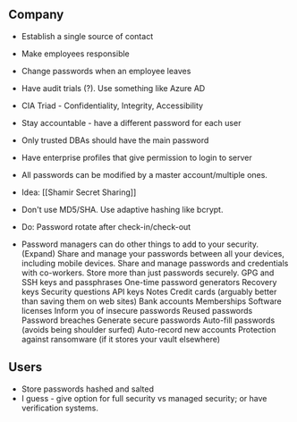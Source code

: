 ## Company
- Establish a single source of contact
- Make employees responsible
- Change passwords when an employee leaves
- Have audit trials (?). Use something like Azure AD

- CIA Triad - Confidentiality, Integrity, Accessibility
- Stay accountable - have a different password for each user
- Only trusted DBAs should have the main password
- Have enterprise profiles that give permission to login to server
- All passwords can be modified by a master account/multiple ones.
- Idea: [[Shamir Secret Sharing]]
- Don't use MD5/SHA. Use adaptive hashing like bcrypt.
- Do: Password rotate after check-in/check-out
- Password managers can do other things to add to your security. (Expand)
	Share and manage your passwords between all your devices, including mobile devices.
	Share and manage passwords and credentials with co-workers.
	Store more than just passwords securely.
	GPG and SSH keys and passphrases
	One-time password generators
	Recovery keys
	Security questions
	API keys
	Notes
	Credit cards (arguably better than saving them on web sites)
	Bank accounts
	Memberships
	Software licenses
	Inform you of insecure passwords
	Reused passwords
	Password breaches
	Generate secure passwords
	Auto-fill passwords (avoids being shoulder surfed)
	Auto-record new accounts
	Protection against ransomware (if it stores your vault elsewhere)

## Users
- Store passwords hashed and salted
- I guess - give option for full security vs managed security; or have verification systems.